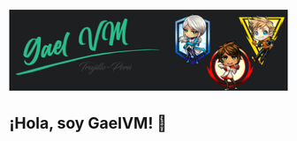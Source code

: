 
[![Header](https://raw.githubusercontent.com/GaelVM/GaelVM/main/readme_header.png "Header")](https://poketrux.com/)

# ¡Hola, soy GaelVM! 👋

